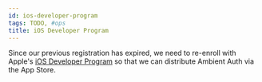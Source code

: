 ```yaml
---
id: ios-developer-program
tags: TODO, #ops
title: iOS Developer Program
---
```


Since our previous registration has expired, we need to re-enroll with Apple's [iOS Developer Program](https://developer.apple.com/programs/ios/) so that we can distribute Ambient Auth via the App Store.